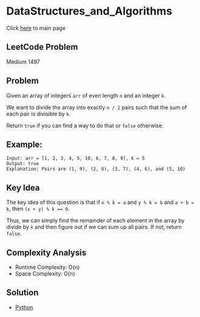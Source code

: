 # DataStructures_and_Algorithms
Click [here](../../README.md) to main page

## LeetCode Problem
Medium 1497

## Problem
Given an array of integers `arr` of even length `n` and an integer `k`.

We want to divide the array into exactly `n / 2` pairs such that the sum of each pair is divisible by `k`.

Return `true` if you can find a way to do that or `false` otherwise.

## Example:
```
Input: arr = [1, 2, 3, 4, 5, 10, 6, 7, 8, 9], k = 5
Output: true
Explanation: Pairs are (1, 9), (2, 8), (3, 7), (4, 6), and (5, 10)
```

## Key Idea
The key idea of this question is that if `x % k = a` and `y % k = b` and `a + b = k`, then `(x + y) % k == 0`.

Thus, we can simply find the remainder of each element in the array by divide by `k` and then figure out if we can sum up all pairs. If not, return `false`.

## Complexity Analysis
- Runtime Complexity: O(n)
- Space Complexity: O(n)

## Solution
- [Python](./solution.py)